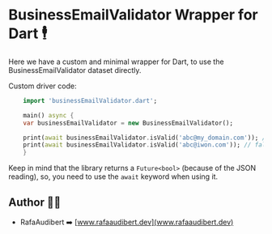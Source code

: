 # BusinessEmailValidator Wrapper for Dart 🕴️

Here we have a custom and minimal wrapper for Dart, to use the BusinessEmailValidator dataset directly.

Custom driver code:

```dart
    import 'businessEmailValidator.dart';

    main() async {
    var businessEmailValidator = new BusinessEmailValidator();

    print(await businessEmailValidator.isValid('abc@my_domain.com')); // true
    print(await businessEmailValidator.isValid('abc@iwon.com')); // false
    }
```

Keep in mind that the library returns a `Future<bool>` (because of the JSON reading), so, you need to use the `await` keyword when using it.

## Author 🧙‍♂️

- RafaAudibert ➡️ [www.rafaaudibert.dev](www.rafaaudibert.dev)
